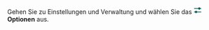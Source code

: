 <!-- markdownlint-disable-file MD041 -->
Gehen Sie zu Einstellungen und Verwaltung und wählen Sie das ![Symbol][img1] **Optionen** aus.

<!-- Referenced images -->
[img1]: ../../../../../../common/icons/nav-admin-options-active.png
